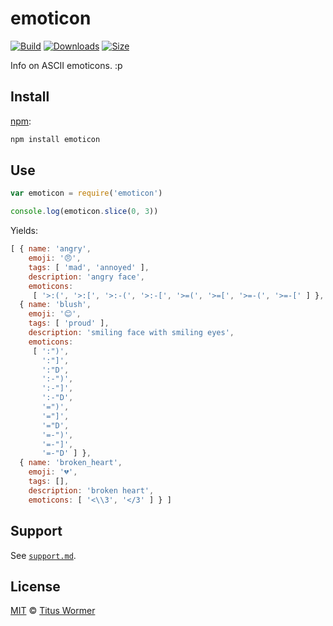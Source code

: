 # emoticon

[![Build][build-badge]][build]
[![Downloads][downloads-badge]][downloads]
[![Size][size-badge]][size]

Info on ASCII emoticons.  :p

## Install

[npm][]:

```sh
npm install emoticon
```

## Use

```js
var emoticon = require('emoticon')

console.log(emoticon.slice(0, 3))
```

Yields:

```js
[ { name: 'angry',
    emoji: '😠',
    tags: [ 'mad', 'annoyed' ],
    description: 'angry face',
    emoticons:
     [ '>:(', '>:[', '>:-(', '>:-[', '>=(', '>=[', '>=-(', '>=-[' ] },
  { name: 'blush',
    emoji: '😊',
    tags: [ 'proud' ],
    description: 'smiling face with smiling eyes',
    emoticons:
     [ ':")',
       ':"]',
       ':"D',
       ':-")',
       ':-"]',
       ':-"D',
       '=")',
       '="]',
       '="D',
       '=-")',
       '=-"]',
       '=-"D' ] },
  { name: 'broken_heart',
    emoji: '💔',
    tags: [],
    description: 'broken heart',
    emoticons: [ '<\\3', '</3' ] } ]
```

## Support

See [`support.md`][support].

## License

[MIT][license] © [Titus Wormer][author]

<!-- Definitions -->

[build-badge]: https://github.com/wooorm/emoticon/workflows/main/badge.svg

[build]: https://github.com/wooorm/emoticon/actions

[downloads-badge]: https://img.shields.io/npm/dm/emoticon.svg

[downloads]: https://www.npmjs.com/package/emoticon

[size-badge]: https://img.shields.io/bundlephobia/minzip/emoticon.svg

[size]: https://bundlephobia.com/result?p=emoticon

[npm]: https://docs.npmjs.com/cli/install

[license]: license

[author]: https://wooorm.com

[support]: support.md
